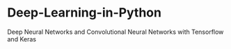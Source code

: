 # Deep-Learning-in-Python
Deep Neural Networks and Convolutional Neural Networks with Tensorflow and Keras
